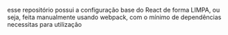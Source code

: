 esse repositório possui a configuração base do React de forma LIMPA, ou seja, feita manualmente usando webpack, com o mínimo de dependências necessitas para utilização 

